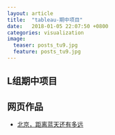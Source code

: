 ```yaml
---
layout: article
title:  "tableau-期中项目"
date:   2018-01-05 22:07:50 +0800
categories: visualization
image:
  teaser: posts_tu9.jpg 
  feature: posts_tu9.jpg
---
```


## L组期中项目



## 网页作品

- <a href="https://161013039.github.io/infovis/keshihua2/index.html" target="_blank">北京，距离蓝天还有多远</a>


